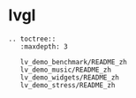 # lvgl

```{eval-rst}
.. toctree::
   :maxdepth: 3

   lv_demo_benchmark/README_zh
   lv_demo_music/README_zh
   lv_demo_widgets/README_zh
   lv_demo_stress/README_zh
```

